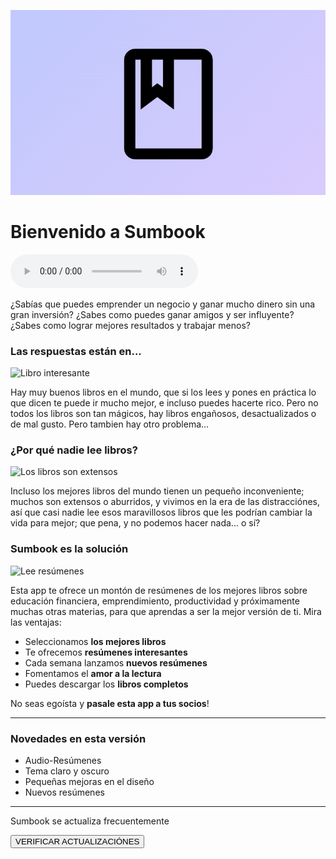![Sumbook](https://raw.githubusercontent.com/LARG-APPS/Summary-Books/main/about/imgs/banner2.png)
# Bienvenido a Sumbook

<audio src="../content/about/about.mp3" controls></audio>

¿Sabías que puedes emprender un negocio y ganar mucho dinero sin 
una gran inversión? ¿Sabes como puedes ganar 
amigos y ser influyente? ¿Sabes como lograr 
mejores resultados y trabajar menos?

### Las respuestas están en...

![Libro interesante]()

Hay muy buenos libros en el mundo, que si los lees y 
pones en práctica lo que dicen te puede ir mucho mejor, 
e incluso puedes hacerte rico. Pero no todos los libros 
son tan mágicos, hay libros engañosos, desactualizados 
o de mal gusto. Pero tambien hay otro problema...

### ¿Por qué nadie lee libros?

![Los libros son extensos](../content/about/imgs/big-books2.png)

Incluso los mejores libros del mundo tienen un pequeño 
inconveniente; muchos son extensos o aburridos, y vivimos 
en la era de las distracciónes, así que casi nadie lee 
esos maravillosos libros que les podrían cambiar la vida 
para mejor; que pena, y no podemos hacer nada... o sí?

### Sumbook es la solución

![Lee resúmenes](../content/about/imgs/learn-more-fastly2.png)

Esta app te ofrece un montón 
de resúmenes de los mejores libros sobre educación 
financiera, emprendimiento, productividad y próximamente 
muchas otras materias, para que aprendas a ser la mejor 
versión de ti. Mira las ventajas:
- Seleccionamos **los mejores libros**
- Te ofrecemos **resúmenes interesantes**
- Cada semana lanzamos **nuevos resúmenes**
- Fomentamos el **amor a la lectura**
- Puedes descargar los **libros completos**

No seas egoísta y **pasale esta app a tus socios**!


<hr>

<div class="info">
<h3>Novedades en esta versión</h3>
<ul>
<li>Audio-Resúmenes</li>
<li>Tema claro y oscuro</li>
<li>Pequeñas mejoras en el diseño</li>
<li>Nuevos resúmenes</li>
</ul>
</div>

<hr>

<div class="center">
  <p>Sumbook se actualiza frecuentemente</p>
  <button class="premium-gradient" onclick="window.open('https://www.apklis.cu/application/larg.apps.sumbook')">VERIFICAR ACTUALIZACIÓNES</button>
</div>
